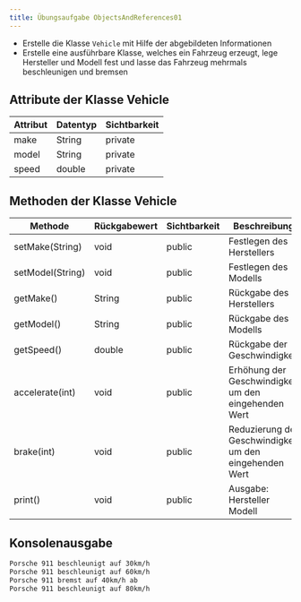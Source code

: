 ```yaml
---
title: Übungsaufgabe ObjectsAndReferences01
---
```


- Erstelle die Klasse `Vehicle` mit Hilfe der abgebildeten Informationen
- Erstelle eine ausführbare Klasse, welches ein Fahrzeug erzeugt, lege Hersteller und Modell fest und lasse das Fahrzeug mehrmals beschleunigen und bremsen

## Attribute der Klasse Vehicle

| Attribut | Datentyp | Sichtbarkeit |
| -------- | -------- | ------------ |
| make     | String   | private      |
| model    | String   | private      |
| speed    | double   | private      |

## Methoden der Klasse Vehicle

| Methode          | Rückgabewert | Sichtbarkeit | Beschreibung                                            |
| ---------------- | ------------ | ------------ | ------------------------------------------------------- |
| setMake(String)  | void         | public       | Festlegen des Herstellers                               |
| setModel(String) | void         | public       | Festlegen des Modells                                   |
| getMake()        | String       | public       | Rückgabe des Herstellers                                |
| getModel()       | String       | public       | Rückgabe des Modells                                    |
| getSpeed()       | double       | public       | Rückgabe der Geschwindigkeit                            |
| accelerate(int)  | void         | public       | Erhöhung der Geschwindigkeit um den eingehenden Wert    |
| brake(int)       | void         | public       | Reduzierung der Geschwindigkeit um den eingehenden Wert |
| print()          | void         | public       | Ausgabe: Hersteller Modell                              |

## Konsolenausgabe

```markdown
Porsche 911 beschleunigt auf 30km/h
Porsche 911 beschleunigt auf 60km/h
Porsche 911 bremst auf 40km/h ab
Porsche 911 beschleunigt auf 80km/h
```
